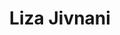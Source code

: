 ---
title: "Liza Jivnani"
excerpt: "Undergraduate NSF REU investigating continuous authentication and group emotion recognition"
collection: students
type: "Undergraduate Student"
#permalink: /students/Liza
venue: "University of South Florida"
location: "Tampa, Florida"
---